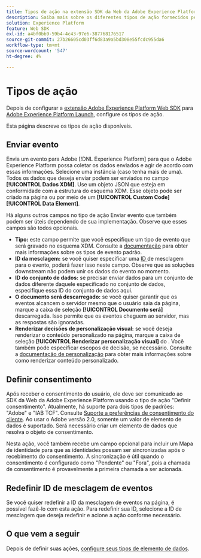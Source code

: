 ```yaml
---
title: Tipos de ação na extensão SDK da Web da Adobe Experience Platform
description: Saiba mais sobre os diferentes tipos de ação fornecidos pela extensão Adobe Experience Platform Web SDK no Adobe Experience Platform Launch.
solution: Experience Platform
feature: Web SDK
exl-id: a4bf0bb9-59b4-4c43-97e6-387768176517
source-git-commit: 27b26605cd03ff6d83a9a5bd308e55fcdc955da6
workflow-type: tm+mt
source-wordcount: '547'
ht-degree: 4%

---
```


# Tipos de ação

Depois de configurar a [extensão Adobe Experience Platform Web SDK](web-sdk-extension-configuration.md) para [Adobe Experience Platform Launch](https://experienceleague.adobe.com/docs/launch.html), configure os tipos de ação.

Esta página descreve os tipos de ação disponíveis.

## Enviar evento

Envia um evento para Adobe [!DNL Experience Platform] para que o Adobe Experience Platform possa coletar os dados enviados e agir de acordo com essas informações. Selecione uma instância (caso tenha mais de uma). Todos os dados que deseja enviar podem ser enviados no campo **[!UICONTROL Dados XDM]**. Use um objeto JSON que esteja em conformidade com a estrutura do esquema XDM. Esse objeto pode ser criado na página ou por meio de um **[!UICONTROL Custom Code]** **[!UICONTROL Data Element]**.

Há alguns outros campos no tipo de ação Enviar evento que também podem ser úteis dependendo de sua implementação. Observe que esses campos são todos opcionais.

- **Tipo:** este campo permite que você especifique um tipo de evento que será gravado no esquema XDM. Consulte a [documentação](https://experienceleague.adobe.com/docs/experience-platform/edge/fundamentals/tracking-events.html?lang=en#using-the-sendbeacon-api) para obter mais informações sobre os tipos de evento padrão.
- **ID da mesclagem:** se você quiser especificar uma  [ID ](https://experienceleague.adobe.com/docs/experience-platform/edge/fundamentals/merging-event-data.html?lang=en#fundamentals) de mesclagem para o evento, poderá fazer isso neste campo. Observe que as soluções downstream não podem unir os dados do evento no momento.
- **ID do conjunto de dados:**  se precisar enviar dados para um conjunto de dados diferente daquele especificado no conjunto de dados, especifique essa ID do conjunto de dados aqui.
- **O documento será descarregado:** se você quiser garantir que os eventos alcancem o servidor mesmo que o usuário saia da página, marque a caixa de seleção  **[!UICONTROL Documento será]** descarregada. Isso permite que os eventos cheguem ao servidor, mas as respostas são ignoradas.
- **Renderizar decisões de personalização visual:** se você deseja renderizar o conteúdo personalizado na página, marque a caixa de seleção  **[!UICONTROL Renderizar personalização visual]** do . Você também pode especificar escopos de decisão, se necessário. Consulte a [documentação de personalização](https://experienceleague.adobe.com/docs/experience-platform/edge/personalization/rendering-personalization-content.html?lang=en#automatically-rendering-content) para obter mais informações sobre como renderizar conteúdo personalizado.

## Definir consentimento

Após receber o consentimento do usuário, ele deve ser comunicado ao SDK da Web da Adobe Experience Platform usando o tipo de ação &quot;Definir consentimento&quot;. Atualmente, há suporte para dois tipos de padrões: &quot;Adobe&quot; e &quot;IAB TCF&quot;. Consulte [Suporte a preferências de consentimento do cliente](../consent/supporting-consent.md). Ao usar o Adobe versão 2.0, somente um valor de elemento de dados é suportado. Será necessário criar um elemento de dados que resolva o objeto de consentimento.

Nesta ação, você também recebe um campo opcional para incluir um Mapa de identidade para que as identidades possam ser sincronizadas após o recebimento do consentimento. A sincronização é útil quando o consentimento é configurado como &quot;Pendente&quot; ou &quot;Fora&quot;, pois a chamada de consentimento é provavelmente a primeira chamada a ser acionada.

## Redefinir ID de mesclagem de eventos

Se você quiser redefinir a ID da mesclagem de eventos na página, é possível fazê-lo com esta ação. Para redefinir sua ID, selecione a ID de mesclagem que deseja redefinir e acione a ação conforme necessário.

## O que vem a seguir

Depois de definir suas ações, [configure seus tipos de elemento de dados](data-element-types.md).
